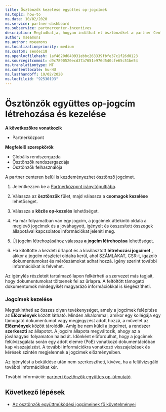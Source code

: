 ```yaml
---
title: Ösztönzők kezelése együttes op-jogcímek
ms.topic: how-to
ms.date: 10/02/2020
ms.service: partner-dashboard
ms.subservice: partnercenter-incentives
description: Megtudhatja, hogyan indíthat el ösztönzőket a partner Centertől. Megtekintheti az összes olyan tevékenységet, amely a jogcímek felépítése az előzmények között látható.
author: mseamons
ms.author: mseamons
ms.localizationpriority: medium
ms.custom: seodec18
ms.openlocfilehash: 1af4620d040931ebbc263339fbfe37c1f26d0123
ms.sourcegitcommit: d9c7890520ecd37a7651e976d540cfe65c51be54
ms.translationtype: MT
ms.contentlocale: hu-HU
ms.lasthandoff: 10/02/2020
ms.locfileid: "92530193"
---
```

# <a name="create-and-manage-an-incentives-co-op-claim"></a>Ösztönzők együttes op-jogcím létrehozása és kezelése

**A következőkre vonatkozik**

- Partnerközpont

**Megfelelő szerepkörök**

- Globális rendszergazda
- Ösztönzők rendszergazdája
- Ösztönzők felhasználója

A partner centeren belül is kezdeményezhet ösztönző jogcímet.

1. Jelentkezzen be a [Partnerközpont irányítópultjába](https://partner.microsoft.com/dashboard/).

2. Válassza az **ösztönzők** fület, majd válassza a **csomagok kezelése** lehetőséget.

3. Válassza a **közös op-kezelés** lehetőséget.

4. Ha már folyamatban van egy jogcím, a jogcímek áttekintő oldala a meglévő jogcímek és a jóváhagyott, igényelt és összesített összegek állapotával kapcsolatos információkat jeleníti meg.

5. Új jogcím létrehozásához válassza **a jogcím létrehozása** lehetőséget.

6. Ha kitöltötte a kezdeti űrlapot és a kiválasztott **létrehozási jogcímet** , akkor a jogcím részletei oldalra kerül, ahol SZÁMLÁKAT, CSR-t, igazoló dokumentumokat és mérőszámokat adhat hozzá. Igény szerint további információkat is felvehet.

Az igénylés részleteit tartalmazó lapon felkérheti a szervezet más tagjait, hogy dokumentumokat töltsenek fel az űrlapra. A feltöltött támogató dokumentumok mindegyikét magyarázó információkkal is kiegészítheti. 

### <a name="manage-your-claims"></a>Jogcímek kezelése

Megtekintheti az összes olyan tevékenységet, amely a jogcímek felépítése az **Előzmények** között látható. Minden alkalommal, amikor egy kollégája egy támogató dokumentumot vagy megjegyzést adott hozzá, a művelet az **Előzmények** között tárolódik. Amíg be nem küldi a jogcímet, a rendszer **szerkeszti** az állapotot. A jogcím állapota megváltozik, ahogy az a jóváhagyási folyamaton halad át. Időnként előfordulhat, hogy a jogcímek felülvizsgálata során egy adott elemre (PoE) vonatkozó dokumentációban kap visszajelzést. A további információkra vonatkozó visszajelzések és kérések szintén megjelennek a jogcímek előzményeiben.

Az igénylést a beküldése után nem szerkesztheti, kivéve, ha a felülvizsgáló további információkat kér.

További információ: [partneri ösztönzők együttes op-útmutató](https://assetsprod.microsoft.com/co-op-guidebook.pdf).

## <a name="next-steps"></a>Következő lépések

- [Az ösztönzők együttműködési jogcímeinek fő követelményei](core-requirements.md)